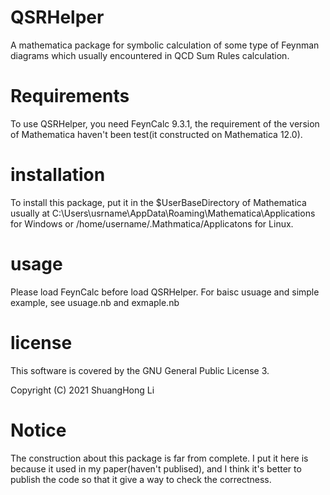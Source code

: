 # QSRHelper
A mathematica package for symbolic calculation of some type of Feynman diagrams which usually encountered in QCD Sum Rules calculation.

# Requirements
To use QSRHelper, you need FeynCalc 9.3.1, the requirement of the version of Mathematica haven't been test(it constructed on Mathematica 12.0). 

# installation
To install this package, put it in the $UserBaseDirectory of Mathematica
usually at C:\Users\usrname\AppData\Roaming\Mathematica\Applications for Windows or /home/username/.Mathmatica/Applicatons for Linux.

# usage
Please load FeynCalc before load QSRHelper.
For baisc usuage and simple example, see usuage.nb and exmaple.nb

# license
This software is covered by the GNU General Public License 3.

Copyright (C) 2021 ShuangHong Li

# Notice
The construction about this package is far from complete. I put it here is because it used in my paper(haven't publised), and I think it's better to publish the code so that it give a way to check the correctness.

